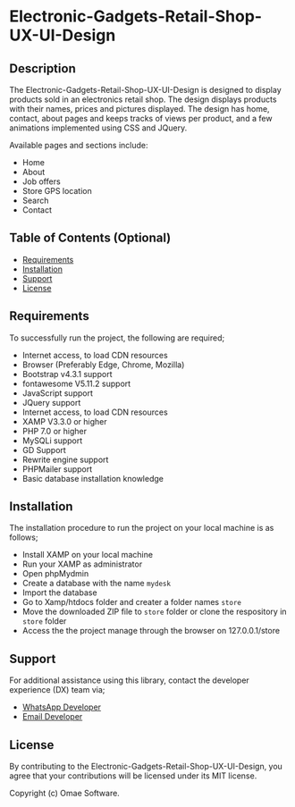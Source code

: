 # Electronic-Gadgets-Retail-Shop-UX-UI-Design

## Description

The Electronic-Gadgets-Retail-Shop-UX-UI-Design is designed to display products sold in an electronics retail shop. The design displays products with their names, prices and pictures displayed. The design has home, contact, about pages and keeps tracks of views per product, and a few animations implemented using CSS and JQuery.

Available pages and sections include:
- Home
- About
- Job offers
- Store GPS location
- Search 
- Contact

## Table of Contents (Optional)

- [Requirements](#requirements)
- [Installation](#installation)
- [Support](#support)
- [License](#license)

## Requirements

To successfully run the project, the following are required;
- Internet access, to load CDN resources
- Browser (Preferably Edge, Chrome, Mozilla)
- Bootstrap v4.3.1 support
- fontawesome V5.11.2 support
- JavaScript support
- JQuery support
- Internet access, to load CDN resources
- XAMP V3.3.0 or higher
- PHP 7.0 or higher
- MySQLi support
- GD Support
- Rewrite engine support
- PHPMailer support
- Basic database installation knowledge

## Installation

The installation procedure to run the project on your local machine is as follows;

- Install XAMP on your local machine
- Run your XAMP as administrator
- Open phpMydmin
- Create a database with the name `mydesk`
- Import the database
- Go to Xamp/htdocs folder and creater a folder names `store`
- Move the downloaded ZIP file to `store` folder or clone the respository in `store` folder
- Access the the project manage through the browser on 127.0.0.1/store


## Support

For additional assistance using this library, contact the developer experience (DX) team via;
- [WhatsApp Developer](https://wa.me/+260977742472)
- [Email Developer](mailto:corneliuskasokola101@gmail.com)

## License

By contributing to the Electronic-Gadgets-Retail-Shop-UX-UI-Design, you agree that your contributions will be licensed under its MIT license.

Copyright (c) Omae Software.
